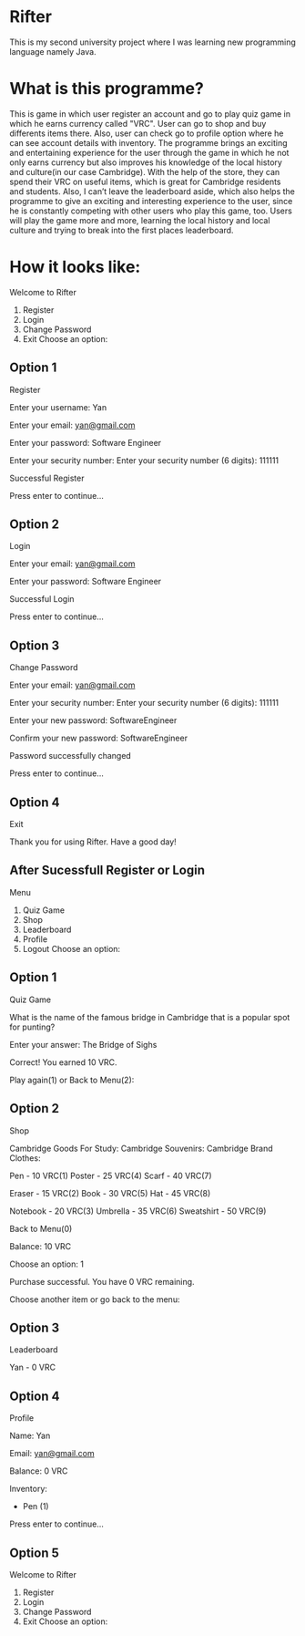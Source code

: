# Rifter
This is my second university project where I was learning new programming language namely Java.

# What is this programme?
This is game in which user register an account and go to play quiz game in which he earns currency called "VRC". User can go to shop and buy differents items there. Also, user can check go to profile option where he can see account details with inventory. The programme brings an exciting and entertaining experience for the user through the game in which he not only earns currency but also improves his knowledge of the local history and culture(in our case Cambridge). With the help of the store, they can spend their VRC on useful items, which is great for Cambridge residents and students. Also, I can’t leave the leaderboard aside, which also helps the programme to give an exciting and interesting experience to the user, since he is constantly competing with other users who play this game, too. Users will play the game more and more, learning the local history and local culture and trying to break into the first places leaderboard.

# How it looks like:

Welcome to Rifter

1. Register
2. Login
3. Change Password
4. Exit
Choose an option: 

Option 1
-----------------------

Register

Enter your username: Yan

Enter your email: yan@gmail.com

Enter your password: Software Engineer 

Enter your security number: Enter your security number (6 digits): 111111 

Successful Register

Press enter to continue...

Option 2
-----------------------

Login

Enter your email: yan@gmail.com

Enter your password: Software Engineer

Successful Login

Press enter to continue...

Option 3
-----------------------

Change Password

Enter your email: yan@gmail.com

Enter your security number: Enter your security number (6 digits): 111111 

Enter your new password: SoftwareEngineer

Confirm your new password: SoftwareEngineer

Password successfully changed

Press enter to continue...

Option 4
-----------------------

Exit

Thank you for using Rifter. Have a good day!

After Sucessfull Register or Login
-----------------------

Menu

1. Quiz Game
2. Shop
3. Leaderboard
4. Profile
5. Logout
Choose an option:

Option 1
-----------------------

Quiz Game

What is the name of the famous bridge in Cambridge that is a popular spot for punting?

Enter your answer: The Bridge of Sighs

Correct! You earned 10 VRC.

Play again(1) or Back to Menu(2):  

Option 2
-----------------------

Shop

Cambridge Goods For Study:           Cambridge Souvenirs:           Cambridge Brand Clothes:

Pen - 10 VRC(1)                      Poster - 25 VRC(4)             Scarf - 40 VRC(7)

Eraser - 15 VRC(2)                   Book - 30 VRC(5)               Hat - 45 VRC(8)

Notebook - 20 VRC(3)                 Umbrella - 35 VRC(6)           Sweatshirt - 50 VRC(9)

Back to Menu(0)

Balance: 10 VRC

Choose an option: 1

Purchase successful. You have 0 VRC remaining.

Choose another item or go back to the menu:

Option 3
-----------------------

Leaderboard

Yan - 0 VRC

Option 4
-----------------------

Profile

Name: Yan

Email: yan@gmail.com

Balance: 0 VRC

Inventory:

- Pen (1)

Press enter to continue...

Option 5
-----------------------

Welcome to Rifter

1. Register
2. Login
3. Change Password
4. Exit
Choose an option:
